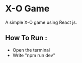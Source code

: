 # X-O Game
A simple X-O game using React js.
## How To Run :
- Open the terminal
- Write "npm run dev"
